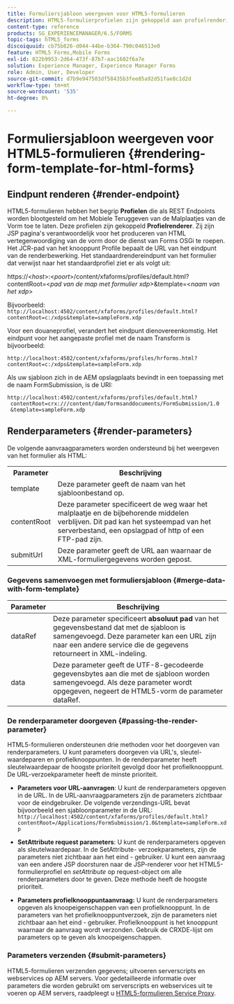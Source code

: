 ```yaml
---
title: Formuliersjabloon weergeven voor HTML5-formulieren
description: HTML5-formulierprofielen zijn gekoppeld aan profielrenderingen. Profielweergave is JSP-pagina's die verantwoordelijk zijn voor het genereren van een HTML-weergave van het formulier door de Forms OSGi-service aan te roepen.
content-type: reference
products: SG_EXPERIENCEMANAGER/6.5/FORMS
topic-tags: hTML5_forms
discoiquuid: cb75b826-d044-44be-b364-790c046513e0
feature: HTML5 Forms,Mobile Forms
exl-id: 022b9953-2d64-473f-87b7-aac1602f6a7e
solution: Experience Manager, Experience Manager Forms
role: Admin, User, Developer
source-git-commit: d7b9e947503df58435b3fee85a92d51fae8c1d2d
workflow-type: tm+mt
source-wordcount: '535'
ht-degree: 0%

---
```


# Formuliersjabloon weergeven voor HTML5-formulieren {#rendering-form-template-for-html-forms}

## Eindpunt renderen {#render-endpoint}

HTML5-formulieren hebben het begrip **Profielen** die als REST Endpoints worden blootgesteld om het Mobiele Teruggeven van de Malplaatjes van de Vorm toe te laten. Deze profielen zijn gekoppeld **Profielrenderer**. Zij zijn JSP pagina&#39;s verantwoordelijk voor het produceren van HTML vertegenwoordiging van de vorm door de dienst van Forms OSGi te roepen. Het JCR-pad van het knooppunt Profile bepaalt de URL van het eindpunt van de renderbewerking. Het standaardrendereindpunt van het formulier dat verwijst naar het standaardprofiel ziet er als volgt uit:

https://&lt;*host*>:&lt;*poort*>/content/xfaforms/profiles/default.html?contentRoot=&lt;*pad van de map met formulier xdp*>&amp;template=&lt;*naam van het xdp*>

Bijvoorbeeld: `http://localhost:4502/content/xfaforms/profiles/default.html?contentRoot=c:/xdps&template=sampleForm.xdp`

Voor een douaneprofiel, verandert het eindpunt dienovereenkomstig. Het eindpunt voor het aangepaste profiel met de naam Transform is bijvoorbeeld:

`http://localhost:4502/content/xfaforms/profiles/hrforms.html?contentRoot=c:/xdps&template=sampleForm.xdp`

Als uw sjabloon zich in de AEM opslagplaats bevindt in een toepassing met de naam FormSubmission, is de URI:

```http
http://localhost:4502/content/xfaforms/profiles/default.html?
 contentRoot=crx:///content/dam/formsanddocuments/FormSubmission/1.0
 &template=sampleForm.xdp
```

## Renderparameters {#render-parameters}

De volgende aanvraagparameters worden ondersteund bij het weergeven van het formulier als HTML:

<table>
 <tbody>
  <tr>
   <th><strong>Parameter </strong></th>
   <th><strong>Beschrijving</strong></th>
  </tr>
  <tr>
   <td>template<br /> </td>
   <td>Deze parameter geeft de naam van het sjabloonbestand op.<br /> </td>
  </tr>
  <tr>
   <td>contentRoot<br /> </td>
   <td>Deze parameter specificeert de weg waar het malplaatje en de bijbehorende middelen verblijven. Dit pad kan het systeempad van het serverbestand, een opslagpad of http of een FTP-pad zijn.<br /> </td>
  </tr>
  <tr>
   <td>submitUrl<br /> </td>
   <td>Deze parameter geeft de URL aan waarnaar de XML-formuliergegevens worden gepost.<br /> </td>
  </tr>
 </tbody>
</table>

### Gegevens samenvoegen met formuliersjabloon {#merge-data-with-form-template}

| Parameter | Beschrijving |
|---|---|
| dataRef | Deze parameter specificeert **absoluut pad** van het gegevensbestand dat met de sjabloon is samengevoegd. Deze parameter kan een URL zijn naar een andere service die de gegevens retourneert in XML-indeling. |
| data | Deze parameter geeft de UTF-8-gecodeerde gegevensbytes aan die met de sjabloon worden samengevoegd. Als deze parameter wordt opgegeven, negeert de HTML5-vorm de parameter dataRef. |

### De renderparameter doorgeven {#passing-the-render-parameter}

HTML5-formulieren ondersteunen drie methoden voor het doorgeven van renderparameters. U kunt parameters doorgeven via URL&#39;s, sleutel-waardeparen en profielknooppunten. In de renderparameter heeft sleutelwaardepaar de hoogste prioriteit gevolgd door het profielknooppunt. De URL-verzoekparameter heeft de minste prioriteit.

* **Parameters voor URL-aanvragen**: U kunt de renderparameters opgeven in de URL. In de URL-aanvraagparameters zijn de parameters zichtbaar voor de eindgebruiker. De volgende verzendings-URL bevat bijvoorbeeld een sjabloonparameter in de URL: `http://localhost:4502/content/xfaforms/profiles/default.html?contentRoot=/Applications/FormSubmission/1.0&template=sampleForm.xdp`

* **SetAttribute request parameters**: U kunt de renderparameters opgeven als sleutelwaardepaar. In de SetAttribute- verzoekparameters, zijn de parameters niet zichtbaar aan het eind - gebruiker. U kunt een aanvraag van een andere JSP doorsturen naar de JSP-renderer voor het HTML5-formulierprofiel en *setAttribute* op request-object om alle renderparameters door te geven. Deze methode heeft de hoogste prioriteit.

* **Parameters profielknooppuntaanvraag:** U kunt de renderparameters opgeven als knoopeigenschappen van een profielknooppunt. In de parameters van het profielknooppuntverzoek, zijn de parameters niet zichtbaar aan het eind - gebruiker. Profielknooppunt is het knooppunt waarnaar de aanvraag wordt verzonden. Gebruik de CRXDE-lijst om parameters op te geven als knoopeigenschappen.

### Parameters verzenden {#submit-parameters}

HTML5-formulieren verzenden gegevens; uitvoeren serverscripts en webservices op AEM servers. Voor gedetailleerde informatie over parameters die worden gebruikt om serverscripts en webservices uit te voeren op AEM servers, raadpleegt u [HTML5-formulieren Service Proxy](/help/forms/using/service-proxy.md).
